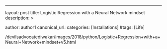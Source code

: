 ---
layout: post
title: Logistic Regression with a Neural Network mindset
description: >

author: author1
canonical_url:
categories: [Installations]
#tags:       [Life]


/devilsadvocatediwakar/images/2018/python/Logistic+Regression+with+a+Neural+Network+mindset+v5.html
